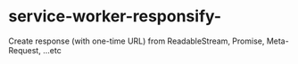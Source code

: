 # service-worker-responsify-
Create response (with one-time URL) from ReadableStream, Promise, Meta-Request, ...etc
